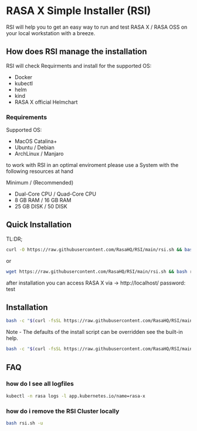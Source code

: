 # RASA X Simple Installer (RSI) 

RSI will help you to get an easy way to run and test RASA X / RASA OSS on your local workstation with a breeze.

## How does RSI manage the installation

RSI will check Requirments and install for the supported OS:

- Docker
- kubectl
- helm
- kind
- RASA X official Helmchart

### Requirements

Supported OS:

- MacOS Catalina+
- Ubuntu / Debian
- ArchLinux / Manjaro

to work with RSI in an optimal enviroment please use a  System with the following resources at hand

Minimum / (Recommended)

- Dual-Core CPU / Quad-Core CPU
- 8 GB RAM / 16 GB RAM
- 25 GB DISK / 50 DISK

## Quick Installation
TL:DR;

```bash
curl -O https://raw.githubusercontent.com/RasaHQ/RSI/main/rsi.sh && bash rsi.sh --yes
```

or

```bash
wget https://raw.githubusercontent.com/RasaHQ/RSI/main/rsi.sh && bash rsi.sh --yes
```

after installation you can access RASA X via -> http://localhost/ 
password: test


## Installation

```bash
bash -c "$(curl -fsSL https://raw.githubusercontent.com/RasaHQ/RSI/main/rsi.sh)"
```

Note - The defaults of the install script can be overridden see the built-in help.

```bash
bash -c "$(curl -fsSL https://raw.githubusercontent.com/RasaHQ/RSI/main/rsi.sh)" -- --help
```

## FAQ

### how do I see all logfiles

```bash
kubectl -n rasa logs -l app.kubernetes.io/name=rasa-x
```

### how do i remove the RSI Cluster locally 

```bash
bash rsi.sh -u
```

